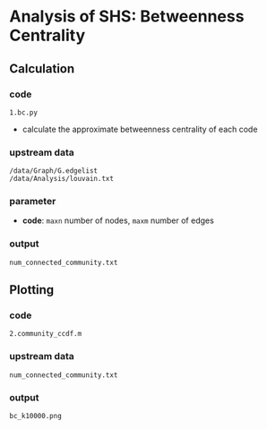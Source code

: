 # Analysis of SHS: Betweenness Centrality

## Calculation 
### code
`1.bc.py`  
- calculate the approximate betweenness centrality of each code
### upstream data
`/data/Graph/G.edgelist`  
`/data/Analysis/louvain.txt`
### parameter
- **code**: `maxn` number of nodes, `maxm` number of edges
### output
`num_connected_community.txt`

## Plotting
### code
`2.community_ccdf.m`
### upstream data
`num_connected_community.txt`
### output
`bc_k10000.png`